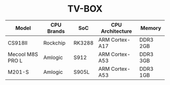 <center> <h1> TV-BOX </h1> </center>

| Model            | CPU Brands | SoC    | CPU Architecture | Memory   |
| ---------------- | ---------- | ------ | ---------------- | -------- |
| CS918II          | Rockchip   | RK3288 | ARM Cortex-A17   | DDR3 2GB |
| Mecool M8S PRO L | Amlogic    | S912   | ARM Cortex-A53   | DDR3 3GB |
| M201-S           | Amlogic    | S905L  | ARM Cortex-A53   | DDR3 1GB |

